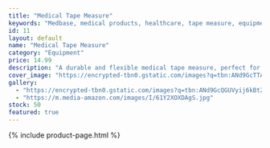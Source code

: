 ```yaml
---
title: "Medical Tape Measure"
keywords: "Medbase, medical products, healthcare, tape measure, equipment, measurement"
id: 11
layout: default
name: "Medical Tape Measure"
category: "Equipment"
price: 14.99
description: "A durable and flexible medical tape measure, perfect for measuring body circumference and wound size. Made with high-quality materials for accurate measurements."
cover_image: "https://encrypted-tbn0.gstatic.com/images?q=tbn:ANd9GcTTAilXVHMGIlwYV7Izt9PxuMJBrnNoUxU31A&s"
gallery:
  - "https://encrypted-tbn0.gstatic.com/images?q=tbn:ANd9GcQGUVyij6kBtZU_ZI0z6E9RvTLAWHQewlTvFLiOfxh1gtZmi9k6Dx5zXkpQk-hzokuKHQI&usqp=CAU"
  - "https://m.media-amazon.com/images/I/61Y2XOXDAgS.jpg"
stock: 50
featured: true
---
```

{% include product-page.html %}